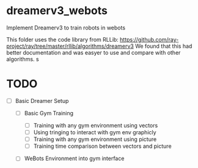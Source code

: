 # dreamerv3_webots
Implement Dreamerv3 to train robots in webots

This folder uses the code library from RLLib: https://github.com/ray-project/ray/tree/master/rllib/algorithms/dreamerv3
We found that this had better documentation and was easyer to use and compare with other algorithms. s

# TODO
- [ ] Basic Dreamer Setup
    - [ ] Basic Gym Training
        - [ ] Training with any gym environment using vectors
        - [ ] Using tringing to interact with gym env graphicly
        - [ ] Training with any gym environment using picture
        - [ ] Training time comparison between vectors and picture
    - [ ] WeBots Environment into gym interface

    